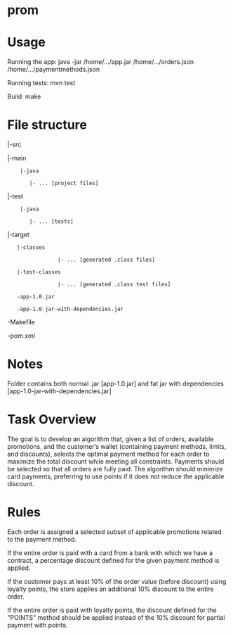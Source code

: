 # prom

# Usage

Running the app: java -jar /home/…/app.jar /home/…/orders.json /home/…/paymentmethods.json

Running tests: mvn test

Build: make 

# File structure

|-src

   |-main
   
	    |-java
     
	       |- ... [project files]	
	
   |-test
   
	    |-java
     
	       |- ... [tests]

|-target

       |-classes
       
		            |- ... [generated .class files] 
	      
       |-test-classes
       
		            |- ... [generated .class test files]
	      
       -app-1.0.jar
       
       -app-1.0-jar-with-dependencies.jar
				 		
-Makefile

-pom.xml

# Notes

Folder contains both normal .jar [app-1.0.jar] and fat jar with dependencies [app-1.0-jar-with-dependencies.jar]

# Task Overview

The goal is to develop an algorithm that, given a list of orders, available promotions, and the customer’s wallet (containing payment methods, limits, and discounts), selects the optimal payment method for each order to maximize the total discount while meeting all constraints. Payments should be selected so that all orders are fully paid. The algorithm should minimize card payments, preferring to use points if it does not reduce the applicable discount.

# Rules

Each order is assigned a selected subset of applicable promotions related to the payment method.

If the entire order is paid with a card from a bank with which we have a contract, a percentage discount defined for the given payment method is applied.

If the customer pays at least 10% of the order value (before discount) using loyalty points, the store applies an additional 10% discount to the entire order.

If the entire order is paid with loyalty points, the discount defined for the "POINTS" method should be applied instead of the 10% discount for partial payment with points.
